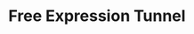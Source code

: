 ---
events:
- building: Free Expression Tunnel
  categories: free-expression-tunnel
  description: Originally held at the Free Expression Tunnel, this became an annual
    event to promote diversity and inclusion on campus.
  event_decade: '2010'
  event_id: '42'
  excerpt: Originally held at the Free Expression Tunnel, this became an annual event
    to promote diversity and inclusion on campus.
  image id (orig): mc00336-Free-Expression-Tunnel-Feb-2012-01
  image_caption: Free Expression Tunnel
  image_id: mc00336-Free-Expression-Tunnel-Feb-2012-01
  image_link: https://d.lib.ncsu.edu/collections/catalog/mc00336-Free-Expression-Tunnel-Feb-2012-01
  start_date: 08/17/2011
  title: First Respect the Pack event
  year: '2011'
- audio_id: sa-rwb-035
  building: Free Expression Tunnel
  categories: free-expression-tunnel
  description: Racial epithets were painted in the tunnel. When these were discovered,
    students protested against the offensive images by blocking entrance to the tunnel.
    Chancellor Woodson released a statement which declared "... we must create an
    environment and an overall sense of global awareness on campus that encourages
    and embraces all forms of diversity."
  event_decade: '2010'
  event_id: '52'
  excerpt: Racial epithets were painted in the tunnel. When these were discovered,
    students protested against the offensive images by blocking entrance to the tunnel.
    Chancellor Woodson released a statement which declared "... we must create an
    environment and an overall sense of global awareness on campus that encourages
    and embraces all forms of diversity."
  image id (orig): funk_freeExpression1
  image_caption: Free Expression Tunnel
  image_id: funk_freeExpression1
  image_link: https://d.lib.ncsu.edu/collections/catalog/funk_freeExpression1
  redirect_from: /events/53/index.html
  start_date: 11/01/2010
  title: Racial Epithets Painted In Freedom of Expression Tunnel
  year: '2010'
- audio_id: sa-rwb-034
  building: Free Expression Tunnel
  categories: free-expression-tunnel
  description: Racist and threatening graffiti, directed at (then) President-elect
    Barack Obama, was found in the Free Expression Tunnel. Because of the threats,
    the Secret Service was among those called to investigate. The four students responsible
    were identified and admitted to the act. The students issued an anonymous public
    apology. In response to the incident, which received international media attention,
    Chancellor Oblinger established the Campus Culture Task Force Committee to discuss
    methods of improving the campus climate and possible revisions for Student Conduct
    practices and Free Expression Tunnel procedures. Students also held a "Unity Rally"
    to denounce the acts of racism.
  event_decade: '2000'
  event_id: '53'
  excerpt: Racist and threatening graffiti, directed at (then) President-elect Barack
    Obama, was found in the Free Expression Tunnel. Because of the threats, the Secret
    Service was among those called to investigate. The four students responsible were
    identified and admitted to the act. The students issued an anonymous public apology.
    In response to the incident, which received international media attention, Chancellor
    Oblinger established the Campus Culture Task Force Committee to discuss methods
    of improving the campus climate and possible revisions for Student Conduct practices
    and Free Expression Tunnel procedures. Students also held a "Unity Rally" to denounce
    the acts of racism.
  image id (orig): 3funk_ObamaVisitsNCSU_034
  image_caption: Barack Obama speaking at rally at Reynolds Coliseum
  image_id: 3funk_ObamaVisitsNCSU_034
  image_link: https://d.lib.ncsu.edu/collections/catalog/3funk_ObamaVisitsNCSU_034
  redirect_from: /events/52/index.html
  start_date: 11/05/2008
  title: Racist Graffiti Directed at Obama
  year: '2008'
lat: '35.785599'
layout: post
lng: '-78.6717'
order: 18
permalink: places/free-expression-tunnel/
place: free-expression-tunnel
route:
  code: Ok
  routes:
  - distance: 1687.294
    duration: 1206.235
    geometry:
      coordinates:
      - - -78.671659
        - 35.785576
      - - -78.671682
        - 35.785536
      - - -78.671768
        - 35.78538
      - - -78.671791
        - 35.785339
      - - -78.671913
        - 35.785359
      - - -78.672056
        - 35.785379
      - - -78.672112
        - 35.78538
      - - -78.672156
        - 35.785377
      - - -78.672179
        - 35.78537
      - - -78.672214
        - 35.785359
      - - -78.672272
        - 35.78534
      - - -78.672708
        - 35.78551
      - - -78.673161
        - 35.785673
      - - -78.673608
        - 35.785831
      - - -78.67382
        - 35.785906
      - - -78.673937
        - 35.785969
      - - -78.673991
        - 35.785873
      - - -78.674015
        - 35.785829
      - - -78.674041
        - 35.78578
      - - -78.674531
        - 35.785963
      - - -78.674568
        - 35.785897
      - - -78.674588
        - 35.785861
      - - -78.674594
        - 35.785851
      - - -78.674602
        - 35.785853
      - - -78.674715
        - 35.785893
      - - -78.674747
        - 35.785905
      - - -78.674991
        - 35.785827
      - - -78.675013
        - 35.785785
      - - -78.675161
        - 35.78574
      - - -78.675173
        - 35.785736
      - - -78.675206
        - 35.785677
      - - -78.675227
        - 35.785685
      - - -78.675277
        - 35.785703
      - - -78.675337
        - 35.785725
      - - -78.675385
        - 35.785671
      - - -78.675409
        - 35.78561
      - - -78.675429
        - 35.785567
      - - -78.675604
        - 35.785265
      - - -78.675711
        - 35.785094
      - - -78.675747
        - 35.785053
      - - -78.675789
        - 35.785003
      - - -78.67579
        - 35.784993
      - - -78.675795
        - 35.784982
      - - -78.675815
        - 35.78495
      - - -78.67588
        - 35.784871
      - - -78.676091
        - 35.784635
      - - -78.676338
        - 35.784404
      - - -78.676524
        - 35.784259
      - - -78.676768
        - 35.784074
      - - -78.67694
        - 35.783943
      - - -78.677082
        - 35.783851
      - - -78.677157
        - 35.783801
      - - -78.677224
        - 35.783751
      - - -78.677627
        - 35.783453
      - - -78.67771
        - 35.783395
      - - -78.677795
        - 35.783334
      - - -78.677997
        - 35.78319
      - - -78.678241
        - 35.782997
      - - -78.678541
        - 35.782741
      - - -78.678605
        - 35.782679
      - - -78.678724
        - 35.782516
      - - -78.67876
        - 35.782499
      - - -78.678795
        - 35.78246
      - - -78.678816
        - 35.782427
      - - -78.678845
        - 35.782383
      - - -78.678895
        - 35.782306
      - - -78.679182
        - 35.782428
      - - -78.679668
        - 35.782638
      - - -78.68028
        - 35.7829
      - - -78.682123
        - 35.783692
      - - -78.68215
        - 35.783704
      - - -78.682271
        - 35.783758
      - - -78.682374
        - 35.783624
      - - -78.682444
        - 35.783531
      - - -78.68246
        - 35.78351
      - - -78.68254
        - 35.783399
      - - -78.682781
        - 35.783144
      - - -78.683445
        - 35.782515
      - - -78.683571
        - 35.782482
      - - -78.684037
        - 35.781992
      - - -78.684087
        - 35.781931
      - - -78.684137
        - 35.781864
      - - -78.684261
        - 35.781896
      - - -78.684288
        - 35.781903
      - - -78.68449
        - 35.78194
      - - -78.6846
        - 35.781955
      - - -78.684788
        - 35.781956
      - - -78.684924
        - 35.781951
      - - -78.685054
        - 35.78196
      - - -78.685153
        - 35.781972
      - - -78.685275
        - 35.782003
      - - -78.685463
        - 35.782082
      - - -78.685292
        - 35.782376
      - - -78.685314
        - 35.782384
      type: LineString
    legs:
    - admins:
      - iso_3166_1: US
        iso_3166_1_alpha3: USA
      distance: 1687.294
      duration: 1206.235
      steps:
      - distance: 24
        driving_side: right
        duration: 16.901
        geometry:
          coordinates:
          - - -78.671659
            - 35.785576
          - - -78.671682
            - 35.785536
          - - -78.671768
            - 35.78538
          type: LineString
        intersections:
        - admin_index: 0
          bearings:
          - 205
          duration: 3.521
          entry:
          - true
          geometry_index: 0
          is_urban: true
          location:
          - -78.671659
          - 35.785576
          mapbox_streets_v8:
            class: service
          out: 0
          weight: 3.521
        - admin_index: 0
          bearings:
          - 25
          - 204
          classes:
          - tunnel
          entry:
          - false
          - true
          geometry_index: 1
          in: 0
          is_urban: true
          location:
          - -78.671682
          - 35.785536
          mapbox_streets_v8:
            class: service
          out: 1
        maneuver:
          bearing_after: 205
          bearing_before: 0
          instruction: Walk southwest on Free Expression Tunnel.
          location:
          - -78.671659
          - 35.785576
          type: depart
        mode: walking
        name: Free Expression Tunnel
        weight: 16.901
      - distance: 5
        driving_side: right
        duration: 3.521
        geometry:
          coordinates:
          - - -78.671768
            - 35.78538
          - - -78.671791
            - 35.785339
          type: LineString
        intersections:
        - admin_index: 0
          bearings:
          - 24
          - 204
          entry:
          - false
          - true
          geometry_index: 2
          in: 0
          is_urban: true
          location:
          - -78.671768
          - 35.78538
          mapbox_streets_v8:
            class: service
          out: 1
          turn_weight: 5
        maneuver:
          bearing_after: 204
          bearing_before: 204
          instruction: Continue on the walkway.
          location:
          - -78.671768
          - 35.78538
          modifier: straight
          type: new name
        mode: walking
        name: ''
        weight: 8.521
      - distance: 35
        driving_side: right
        duration: 24.648
        geometry:
          coordinates:
          - - -78.671791
            - 35.785339
          - - -78.671913
            - 35.785359
          - - -78.672056
            - 35.785379
          - - -78.672112
            - 35.78538
          - - -78.672156
            - 35.785377
          - - -78.672179
            - 35.78537
          type: LineString
        intersections:
        - admin_index: 0
          bearings:
          - 24
          - 281
          duration: 23.239
          entry:
          - false
          - true
          geometry_index: 3
          in: 0
          is_urban: true
          location:
          - -78.671791
          - 35.785339
          mapbox_streets_v8:
            class: service
          out: 1
          weight: 23.239
        - admin_index: 0
          bearings:
          - 88
          - 249
          entry:
          - false
          - true
          geometry_index: 7
          in: 0
          is_urban: true
          location:
          - -78.672156
          - 35.785377
          mapbox_streets_v8:
            class: service
          out: 1
        maneuver:
          bearing_after: 281
          bearing_before: 204
          instruction: Turn right onto the walkway.
          location:
          - -78.671791
          - 35.785339
          modifier: right
          type: turn
        mode: walking
        name: ''
        weight: 24.648
      - distance: 3
        driving_side: right
        duration: 2.113
        geometry:
          coordinates:
          - - -78.672179
            - 35.78537
          - - -78.672214
            - 35.785359
          type: LineString
        intersections:
        - admin_index: 0
          bearings:
          - 69
          - 249
          entry:
          - false
          - true
          geometry_index: 8
          in: 0
          is_urban: true
          location:
          - -78.672179
          - 35.78537
          mapbox_streets_v8:
            class: service
          out: 1
          turn_weight: 30
        maneuver:
          bearing_after: 249
          bearing_before: 249
          instruction: Continue.
          location:
          - -78.672179
          - 35.78537
          modifier: straight
          type: new name
        mode: walking
        name: ''
        weight: 32.113
      - distance: 6
        driving_side: right
        duration: 4.225
        geometry:
          coordinates:
          - - -78.672214
            - 35.785359
          - - -78.672272
            - 35.78534
          type: LineString
        intersections:
        - admin_index: 0
          bearings:
          - 69
          - 248
          entry:
          - false
          - true
          geometry_index: 9
          in: 0
          is_urban: true
          location:
          - -78.672214
          - 35.785359
          mapbox_streets_v8:
            class: service
          out: 1
        maneuver:
          bearing_after: 248
          bearing_before: 249
          instruction: Continue on the walkway.
          location:
          - -78.672214
          - 35.785359
          modifier: straight
          type: new name
        mode: walking
        name: ''
        weight: 4.225
      - distance: 167
        driving_side: right
        duration: 117.606
        geometry:
          coordinates:
          - - -78.672272
            - 35.78534
          - - -78.672708
            - 35.78551
          - - -78.673161
            - 35.785673
          - - -78.673608
            - 35.785831
          - - -78.67382
            - 35.785906
          - - -78.673937
            - 35.785969
          type: LineString
        intersections:
        - admin_index: 0
          bearings:
          - 68
          - 296
          duration: 30.986
          entry:
          - false
          - true
          geometry_index: 10
          in: 0
          is_urban: true
          location:
          - -78.672272
          - 35.78534
          mapbox_streets_v8:
            class: service
          out: 1
          weight: 30.986
        - admin_index: 0
          bearings:
          - 116
          - 294
          duration: 31.69
          entry:
          - false
          - true
          geometry_index: 11
          in: 0
          is_urban: true
          location:
          - -78.672708
          - 35.78551
          mapbox_streets_v8:
            class: service
          out: 1
          weight: 31.69
        - admin_index: 0
          bearings:
          - 114
          - 294
          duration: 30.986
          entry:
          - false
          - true
          geometry_index: 12
          in: 0
          is_urban: true
          location:
          - -78.673161
          - 35.785673
          mapbox_streets_v8:
            class: service
          out: 1
          weight: 30.986
        - admin_index: 0
          bearings:
          - 114
          - 294
          entry:
          - false
          - true
          geometry_index: 13
          in: 0
          is_urban: true
          location:
          - -78.673608
          - 35.785831
          mapbox_streets_v8:
            class: service
          out: 1
        maneuver:
          bearing_after: 296
          bearing_before: 248
          instruction: Turn right onto the walkway.
          location:
          - -78.672272
          - 35.78534
          modifier: right
          type: turn
        mode: walking
        name: ''
        weight: 117.606
      - distance: 23
        driving_side: right
        duration: 16.197
        geometry:
          coordinates:
          - - -78.673937
            - 35.785969
          - - -78.673991
            - 35.785873
          - - -78.674015
            - 35.785829
          - - -78.674041
            - 35.78578
          type: LineString
        intersections:
        - admin_index: 0
          bearings:
          - 124
          - 205
          duration: 8.451
          entry:
          - false
          - true
          geometry_index: 15
          in: 0
          is_urban: true
          location:
          - -78.673937
          - 35.785969
          mapbox_streets_v8:
            class: service
          out: 1
          weight: 8.451
        - admin_index: 0
          bearings:
          - 25
          - 204
          duration: 3.521
          entry:
          - false
          - true
          geometry_index: 16
          in: 0
          is_urban: true
          location:
          - -78.673991
          - 35.785873
          mapbox_streets_v8:
            class: service
          out: 1
          weight: 3.521
        - admin_index: 0
          bearings:
          - 24
          - 203
          entry:
          - false
          - true
          geometry_index: 17
          in: 0
          is_urban: true
          location:
          - -78.674015
          - 35.785829
          mapbox_streets_v8:
            class: service
          out: 1
        maneuver:
          bearing_after: 205
          bearing_before: 304
          instruction: Turn left onto the walkway.
          location:
          - -78.673937
          - 35.785969
          modifier: left
          type: turn
        mode: walking
        name: ''
        weight: 16.197
      - distance: 49
        driving_side: right
        duration: 34.507
        geometry:
          coordinates:
          - - -78.674041
            - 35.78578
          - - -78.674531
            - 35.785963
          type: LineString
        intersections:
        - admin_index: 0
          bearings:
          - 23
          - 295
          entry:
          - false
          - true
          geometry_index: 18
          in: 0
          is_urban: true
          location:
          - -78.674041
          - 35.78578
          mapbox_streets_v8:
            class: service
          out: 1
        maneuver:
          bearing_after: 295
          bearing_before: 203
          instruction: Turn right onto the walkway.
          location:
          - -78.674041
          - 35.78578
          modifier: right
          type: turn
        mode: walking
        name: ''
        weight: 34.507
      - distance: 13
        driving_side: right
        duration: 9.155
        geometry:
          coordinates:
          - - -78.674531
            - 35.785963
          - - -78.674568
            - 35.785897
          - - -78.674588
            - 35.785861
          - - -78.674594
            - 35.785851
          type: LineString
        intersections:
        - admin_index: 0
          bearings:
          - 115
          - 204
          duration: 8.451
          entry:
          - false
          - true
          geometry_index: 19
          in: 0
          is_urban: true
          location:
          - -78.674531
          - 35.785963
          mapbox_streets_v8:
            class: service
          out: 1
          weight: 8.451
        - admin_index: 0
          bearings:
          - 24
          - 206
          entry:
          - false
          - true
          geometry_index: 21
          in: 0
          is_urban: true
          location:
          - -78.674588
          - 35.785861
          mapbox_streets_v8:
            class: service
          out: 1
        maneuver:
          bearing_after: 204
          bearing_before: 295
          instruction: Turn left onto the walkway.
          location:
          - -78.674531
          - 35.785963
          modifier: left
          type: turn
        mode: walking
        name: ''
        weight: 9.155
      - distance: 15
        driving_side: right
        duration: 10.563
        geometry:
          coordinates:
          - - -78.674594
            - 35.785851
          - - -78.674602
            - 35.785853
          - - -78.674715
            - 35.785893
          - - -78.674747
            - 35.785905
          type: LineString
        intersections:
        - admin_index: 0
          bearings:
          - 26
          - 293
          duration: 8.451
          entry:
          - false
          - true
          geometry_index: 22
          in: 0
          is_urban: true
          location:
          - -78.674594
          - 35.785851
          mapbox_streets_v8:
            class: service
          out: 1
          weight: 8.451
        - admin_index: 0
          bearings:
          - 114
          - 295
          entry:
          - false
          - true
          geometry_index: 24
          in: 0
          is_urban: true
          location:
          - -78.674715
          - 35.785893
          mapbox_streets_v8:
            class: service
          out: 1
        maneuver:
          bearing_after: 293
          bearing_before: 206
          instruction: Turn right onto the walkway.
          location:
          - -78.674594
          - 35.785851
          modifier: right
          type: turn
        mode: walking
        name: ''
        weight: 10.563
      - distance: 51
        driving_side: right
        duration: 35.915
        geometry:
          coordinates:
          - - -78.674747
            - 35.785905
          - - -78.674991
            - 35.785827
          - - -78.675013
            - 35.785785
          - - -78.675161
            - 35.78574
          - - -78.675173
            - 35.785736
          - - -78.675206
            - 35.785677
          type: LineString
        intersections:
        - admin_index: 0
          bearings:
          - 115
          - 248
          duration: 16.901
          entry:
          - false
          - true
          geometry_index: 25
          in: 0
          is_urban: true
          location:
          - -78.674747
          - 35.785905
          mapbox_streets_v8:
            class: service
          out: 1
          weight: 16.901
        - admin_index: 0
          bearings:
          - 68
          - 218
          duration: 13.38
          entry:
          - false
          - true
          geometry_index: 26
          in: 0
          is_urban: true
          location:
          - -78.674991
          - 35.785827
          mapbox_streets_v8:
            class: service
          out: 1
          weight: 13.38
        - admin_index: 0
          bearings:
          - 69
          - 248
          duration: 0.704
          entry:
          - false
          - true
          geometry_index: 28
          in: 0
          is_urban: true
          location:
          - -78.675161
          - 35.78574
          mapbox_streets_v8:
            class: service
          out: 1
          weight: 0.704
        - admin_index: 0
          bearings:
          - 68
          - 204
          entry:
          - false
          - true
          geometry_index: 29
          in: 0
          is_urban: true
          location:
          - -78.675173
          - 35.785736
          mapbox_streets_v8:
            class: service
          out: 1
        maneuver:
          bearing_after: 248
          bearing_before: 295
          instruction: Turn left onto the walkway.
          location:
          - -78.674747
          - 35.785905
          modifier: left
          type: turn
        mode: walking
        name: ''
        weight: 35.915
      - distance: 13
        driving_side: right
        duration: 11.155
        geometry:
          coordinates:
          - - -78.675206
            - 35.785677
          - - -78.675227
            - 35.785685
          - - -78.675277
            - 35.785703
          - - -78.675337
            - 35.785725
          type: LineString
        intersections:
        - admin_index: 0
          bearings:
          - 24
          - 295
          duration: 1.408
          entry:
          - false
          - true
          geometry_index: 30
          in: 0
          is_urban: true
          location:
          - -78.675206
          - 35.785677
          mapbox_streets_v8:
            class: service
          out: 1
          weight: 1.408
        - admin_index: 0
          bearings:
          - 115
          - 294
          duration: 3.521
          entry:
          - false
          - true
          geometry_index: 31
          in: 0
          is_urban: true
          location:
          - -78.675227
          - 35.785685
          mapbox_streets_v8:
            class: service
          out: 1
          weight: 3.521
        - admin_index: 0
          bearings:
          - 114
          - 294
          entry:
          - false
          - true
          geometry_index: 32
          in: 0
          is_urban: true
          location:
          - -78.675277
          - 35.785703
          mapbox_streets_v8:
            class: service
          out: 1
          turn_duration: 2
          turn_weight: 2
        maneuver:
          bearing_after: 295
          bearing_before: 204
          instruction: Turn right onto the walkway.
          location:
          - -78.675206
          - 35.785677
          modifier: right
          type: turn
        mode: walking
        name: ''
        weight: 11.155
      - distance: 503
        driving_side: right
        duration: 363.225
        geometry:
          coordinates:
          - - -78.675337
            - 35.785725
          - - -78.675385
            - 35.785671
          - - -78.675409
            - 35.78561
          - - -78.675429
            - 35.785567
          - - -78.675604
            - 35.785265
          - - -78.675711
            - 35.785094
          - - -78.675747
            - 35.785053
          - - -78.675789
            - 35.785003
          - - -78.67579
            - 35.784993
          - - -78.675795
            - 35.784982
          - - -78.675815
            - 35.78495
          - - -78.67588
            - 35.784871
          - - -78.676091
            - 35.784635
          - - -78.676338
            - 35.784404
          - - -78.676524
            - 35.784259
          - - -78.676768
            - 35.784074
          - - -78.67694
            - 35.783943
          - - -78.677082
            - 35.783851
          - - -78.677157
            - 35.783801
          - - -78.677224
            - 35.783751
          - - -78.677627
            - 35.783453
          - - -78.67771
            - 35.783395
          - - -78.677795
            - 35.783334
          - - -78.677997
            - 35.78319
          - - -78.678241
            - 35.782997
          - - -78.678541
            - 35.782741
          - - -78.678605
            - 35.782679
          - - -78.678724
            - 35.782516
          - - -78.67876
            - 35.782499
          - - -78.678795
            - 35.78246
          - - -78.678816
            - 35.782427
          - - -78.678845
            - 35.782383
          - - -78.678895
            - 35.782306
          type: LineString
        intersections:
        - admin_index: 0
          bearings:
          - 114
          - 216
          duration: 4.93
          entry:
          - false
          - true
          geometry_index: 33
          in: 0
          is_urban: true
          location:
          - -78.675337
          - 35.785725
          mapbox_streets_v8:
            class: service
          out: 1
          weight: 4.93
        - admin_index: 0
          bearings:
          - 36
          - 198
          duration: 4.93
          entry:
          - false
          - true
          geometry_index: 34
          in: 0
          is_urban: true
          location:
          - -78.675385
          - 35.785671
          mapbox_streets_v8:
            class: service
          out: 1
          weight: 4.93
        - admin_index: 0
          bearings:
          - 18
          - 201
          duration: 4.521
          entry:
          - false
          - true
          geometry_index: 35
          in: 0
          is_urban: true
          location:
          - -78.675409
          - 35.78561
          mapbox_streets_v8:
            class: service
          out: 1
          turn_duration: 1
          turn_weight: 1
          weight: 4.521
        - admin_index: 0
          bearings:
          - 21
          - 205
          duration: 26.056
          entry:
          - false
          - true
          geometry_index: 36
          in: 0
          is_urban: true
          location:
          - -78.675429
          - 35.785567
          mapbox_streets_v8:
            class: service
          out: 1
          weight: 26.056
        - admin_index: 0
          bearings:
          - 25
          - 207
          duration: 15.789
          entry:
          - false
          - true
          geometry_index: 37
          in: 0
          is_urban: true
          location:
          - -78.675604
          - 35.785265
          mapbox_streets_v8:
            class: service
          out: 1
          turn_duration: 1
          turn_weight: 1
          weight: 15.789
        - admin_index: 0
          bearings:
          - 27
          - 215
          duration: 4.225
          entry:
          - false
          - true
          geometry_index: 38
          in: 0
          is_urban: true
          location:
          - -78.675711
          - 35.785094
          mapbox_streets_v8:
            class: service
          out: 1
          weight: 4.225
        - admin_index: 0
          bearings:
          - 35
          - 214
          duration: 5.93
          entry:
          - false
          - true
          geometry_index: 39
          in: 0
          is_urban: true
          location:
          - -78.675747
          - 35.785053
          mapbox_streets_v8:
            class: service
          out: 1
          turn_duration: 1
          turn_weight: 1
          weight: 5.93
        - admin_index: 0
          bearings:
          - 34
          - 202
          duration: 4.225
          entry:
          - false
          - true
          geometry_index: 40
          in: 0
          is_urban: true
          location:
          - -78.675789
          - 35.785003
          mapbox_streets_v8:
            class: service
          out: 1
          weight: 4.225
        - admin_index: 0
          bearings:
          - 22
          - 214
          duration: 54.225
          entry:
          - false
          - true
          geometry_index: 43
          in: 0
          is_urban: true
          location:
          - -78.675815
          - 35.78495
          mapbox_streets_v8:
            class: service
          out: 1
          weight: 54.225
        - admin_index: 0
          bearings:
          - 41
          - 226
          duration: 37.324
          entry:
          - false
          - true
          geometry_index: 46
          in: 0
          is_urban: true
          location:
          - -78.676338
          - 35.784404
          mapbox_streets_v8:
            class: service
          out: 1
          weight: 37.324
        - admin_index: 0
          bearings:
          - 47
          - 227
          duration: 27.761
          entry:
          - false
          - true
          geometry_index: 48
          in: 0
          is_urban: true
          location:
          - -78.676768
          - 35.784074
          mapbox_streets_v8:
            class: service
          out: 1
          turn_duration: 1
          turn_weight: 1
          weight: 27.761
        - admin_index: 0
          bearings:
          - 51
          - 231
          duration: 7.338
          entry:
          - false
          - true
          geometry_index: 50
          in: 0
          is_urban: true
          location:
          - -78.677082
          - 35.783851
          mapbox_streets_v8:
            class: service
          out: 1
          turn_duration: 1
          turn_weight: 1
          weight: 7.338
        - admin_index: 0
          bearings:
          - 51
          - 227
          duration: 7.634
          entry:
          - false
          - true
          geometry_index: 51
          in: 0
          is_urban: true
          location:
          - -78.677157
          - 35.783801
          mapbox_streets_v8:
            class: service
          out: 1
          turn_duration: 2
          turn_weight: 2
          weight: 7.634
        - admin_index: 0
          bearings:
          - 47
          - 228
          duration: 41.549
          entry:
          - false
          - true
          geometry_index: 52
          in: 0
          is_urban: true
          location:
          - -78.677224
          - 35.783751
          mapbox_streets_v8:
            class: service
          out: 1
          weight: 41.549
        - admin_index: 0
          bearings:
          - 49
          - 229
          duration: 97.183
          entry:
          - false
          - true
          geometry_index: 54
          in: 0
          is_urban: true
          location:
          - -78.67771
          - 35.783395
          mapbox_streets_v8:
            class: service
          out: 1
          weight: 97.183
        - admin_index: 0
          bearings:
          - 38
          - 216
          duration: 4.521
          entry:
          - false
          - true
          geometry_index: 61
          in: 0
          is_urban: true
          location:
          - -78.67876
          - 35.782499
          mapbox_streets_v8:
            class: service
          out: 1
          turn_duration: 1
          turn_weight: 1
          weight: 4.521
        - admin_index: 0
          bearings:
          - 36
          - 207
          duration: 3.817
          entry:
          - false
          - true
          geometry_index: 62
          in: 0
          is_urban: true
          location:
          - -78.678795
          - 35.78246
          mapbox_streets_v8:
            class: service
          out: 1
          turn_duration: 1
          turn_weight: 1
          weight: 3.817
        - admin_index: 0
          bearings:
          - 27
          - 208
          duration: 4.225
          entry:
          - false
          - true
          geometry_index: 63
          in: 0
          is_urban: true
          location:
          - -78.678816
          - 35.782427
          mapbox_streets_v8:
            class: service
          out: 1
          weight: 4.225
        - admin_index: 0
          bearings:
          - 28
          - 208
          entry:
          - false
          - true
          geometry_index: 64
          in: 0
          is_urban: true
          location:
          - -78.678845
          - 35.782383
          mapbox_streets_v8:
            class: service
          out: 1
        maneuver:
          bearing_after: 216
          bearing_before: 294
          instruction: Turn left onto the walkway.
          location:
          - -78.675337
          - 35.785725
          modifier: left
          type: turn
        mode: walking
        name: ''
        weight: 363.225
      - distance: 345
        driving_side: right
        duration: 242.958
        geometry:
          coordinates:
          - - -78.678895
            - 35.782306
          - - -78.679182
            - 35.782428
          - - -78.679668
            - 35.782638
          - - -78.68028
            - 35.7829
          - - -78.682123
            - 35.783692
          - - -78.68215
            - 35.783704
          - - -78.682271
            - 35.783758
          type: LineString
        intersections:
        - admin_index: 0
          bearings:
          - 28
          - 298
          duration: 234.507
          entry:
          - false
          - true
          geometry_index: 65
          in: 0
          is_urban: true
          location:
          - -78.678895
          - 35.782306
          mapbox_streets_v8:
            class: trunk
          out: 1
          turn_weight: 5
          weight: 239.507
        - admin_index: 0
          bearings:
          - 118
          - 299
          entry:
          - false
          - true
          geometry_index: 70
          in: 0
          is_urban: true
          location:
          - -78.68215
          - 35.783704
          mapbox_streets_v8:
            class: trunk
          out: 1
        maneuver:
          bearing_after: 298
          bearing_before: 208
          instruction: Turn right onto Western Boulevard.
          location:
          - -78.678895
          - 35.782306
          modifier: right
          type: turn
        mode: walking
        name: Western Boulevard
        weight: 247.958
      - distance: 273
        driving_side: right
        duration: 198.253
        geometry:
          coordinates:
          - - -78.682271
            - 35.783758
          - - -78.682374
            - 35.783624
          - - -78.682444
            - 35.783531
          - - -78.68246
            - 35.78351
          - - -78.68254
            - 35.783399
          - - -78.682781
            - 35.783144
          - - -78.683445
            - 35.782515
          - - -78.683571
            - 35.782482
          - - -78.684037
            - 35.781992
          - - -78.684087
            - 35.781931
          - - -78.684137
            - 35.781864
          type: LineString
        intersections:
        - admin_index: 0
          bearings:
          - 119
          - 212
          duration: 12.676
          entry:
          - false
          - true
          geometry_index: 71
          in: 0
          is_urban: true
          location:
          - -78.682271
          - 35.783758
          mapbox_streets_v8:
            class: tertiary
          out: 1
          turn_weight: 5
          weight: 17.676
        - admin_index: 0
          bearings:
          - 32
          - 211
          duration: 13.451
          entry:
          - false
          - true
          geometry_index: 72
          in: 0
          is_urban: true
          location:
          - -78.682374
          - 35.783624
          mapbox_streets_v8:
            class: tertiary
          out: 1
          turn_duration: 5
          turn_weight: 5
          weight: 13.451
        - admin_index: 0
          bearings:
          - 31
          - 212
          duration: 111.563
          entry:
          - false
          - true
          geometry_index: 73
          in: 0
          is_urban: true
          location:
          - -78.682444
          - 35.783531
          mapbox_streets_v8:
            class: tertiary
          out: 1
          turn_duration: 1
          turn_weight: 1
          weight: 111.563
        - admin_index: 0
          bearings:
          - 59
          - 218
          duration: 54.225
          entry:
          - false
          - true
          geometry_index: 78
          in: 0
          is_urban: true
          location:
          - -78.683571
          - 35.782482
          mapbox_streets_v8:
            class: tertiary
          out: 1
          weight: 54.225
        - admin_index: 0
          bearings:
          - 36
          - 211
          entry:
          - false
          - true
          geometry_index: 80
          in: 0
          is_urban: true
          location:
          - -78.684087
          - 35.781931
          mapbox_streets_v8:
            class: tertiary
          out: 1
        maneuver:
          bearing_after: 211
          bearing_before: 299
          instruction: Turn left onto Varsity Drive.
          location:
          - -78.682271
          - 35.783758
          modifier: left
          type: turn
        mode: walking
        name: Varsity Drive
        weight: 203.253
      - distance: 124
        driving_side: right
        duration: 88.324
        geometry:
          coordinates:
          - - -78.684137
            - 35.781864
          - - -78.684261
            - 35.781896
          - - -78.684288
            - 35.781903
          - - -78.68449
            - 35.78194
          - - -78.6846
            - 35.781955
          - - -78.684788
            - 35.781956
          - - -78.684924
            - 35.781951
          - - -78.685054
            - 35.78196
          - - -78.685153
            - 35.781972
          - - -78.685275
            - 35.782003
          - - -78.685463
            - 35.782082
          type: LineString
        intersections:
        - admin_index: 0
          bearings:
          - 31
          - 288
          duration: 8.451
          entry:
          - false
          - true
          geometry_index: 81
          in: 0
          is_urban: true
          location:
          - -78.684137
          - 35.781864
          mapbox_streets_v8:
            class: service
          out: 1
          turn_weight: 5
          weight: 13.451
        - admin_index: 0
          bearings:
          - 108
          - 284
          duration: 15.789
          entry:
          - false
          - true
          geometry_index: 82
          in: 0
          is_urban: true
          location:
          - -78.684261
          - 35.781896
          mapbox_streets_v8:
            class: service
          out: 1
          turn_duration: 1
          turn_weight: 1
          weight: 15.789
        - admin_index: 0
          bearings:
          - 103
          - 277
          duration: 19.014
          entry:
          - false
          - true
          geometry_index: 84
          in: 0
          is_urban: true
          location:
          - -78.68449
          - 35.78194
          mapbox_streets_v8:
            class: service
          out: 1
          weight: 19.014
        - admin_index: 0
          bearings:
          - 90
          - 269
          entry:
          - false
          - true
          geometry_index: 86
          in: 0
          is_urban: true
          location:
          - -78.684788
          - 35.781956
          mapbox_streets_v8:
            class: service
          out: 1
        maneuver:
          bearing_after: 288
          bearing_before: 211
          instruction: Turn right.
          location:
          - -78.684137
          - 35.781864
          modifier: right
          type: turn
        mode: walking
        name: ''
        weight: 93.324
      - distance: 38.294
        driving_side: right
        duration: 26.968
        geometry:
          coordinates:
          - - -78.685463
            - 35.782082
          - - -78.685292
            - 35.782376
          - - -78.685314
            - 35.782384
          type: LineString
        intersections:
        - admin_index: 0
          bearings:
          - 25
          - 117
          entry:
          - true
          - false
          geometry_index: 91
          in: 1
          is_urban: true
          location:
          - -78.685463
          - 35.782082
          mapbox_streets_v8:
            class: service
          out: 0
        maneuver:
          bearing_after: 25
          bearing_before: 297
          instruction: Turn right.
          location:
          - -78.685463
          - 35.782082
          modifier: right
          type: turn
        mode: walking
        name: ''
        weight: 26.968
      - distance: 0
        driving_side: right
        duration: 0
        geometry:
          coordinates:
          - - -78.685314
            - 35.782384
          - - -78.685314
            - 35.782384
          type: LineString
        intersections:
        - admin_index: 0
          bearings:
          - 196
          entry:
          - true
          geometry_index: 93
          in: 0
          location:
          - -78.685314
          - 35.782384
        maneuver:
          bearing_after: 0
          bearing_before: 16
          instruction: You have arrived at your destination.
          location:
          - -78.685314
          - 35.782384
          type: arrive
        mode: walking
        name: ''
        weight: 0
      summary: Western Boulevard, Varsity Drive
      weight: 1256.235
    weight: 1256.235
    weight_name: pedestrian
  waypoints:
  - distance: 4.5
    location:
    - -78.671659
    - 35.785576
    name: Free Expression Tunnel
  - distance: 40.75
    location:
    - -78.685314
    - 35.782384
    name: ''
title: Free Expression Tunnel

---